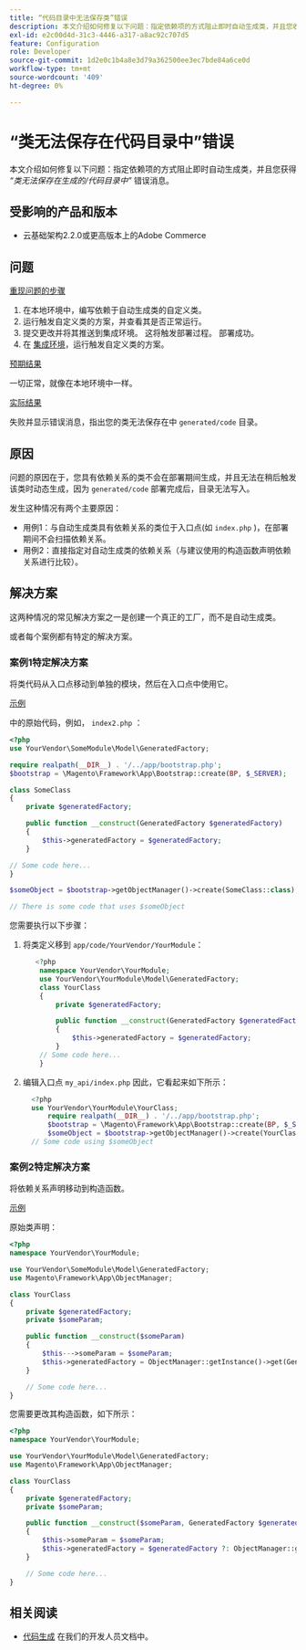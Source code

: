```yaml
---
title: “代码目录中无法保存类”错误
description: 本文介绍如何修复以下问题：指定依赖项的方式阻止即时自动生成类，并且您收到*“类无法保存在生成的/代码目录中”*错误消息。
exl-id: e2c00d4d-31c3-4446-a317-a8ac92c707d5
feature: Configuration
role: Developer
source-git-commit: 1d2e0c1b4a8e3d79a362500ee3ec7bde84a6ce0d
workflow-type: tm+mt
source-wordcount: '409'
ht-degree: 0%

---
```


# “类无法保存在代码目录中”错误

本文介绍如何修复以下问题：指定依赖项的方式阻止即时自动生成类，并且您获得 *“类无法保存在生成的/代码目录中”* 错误消息。

## 受影响的产品和版本

* 云基础架构2.2.0或更高版本上的Adobe Commerce

## 问题

<u>重现问题的步骤</u>

1. 在本地环境中，编写依赖于自动生成类的自定义类。
1. 运行触发自定义类的方案，并查看其是否正常运行。
1. 提交更改并将其推送到集成环境。 这将触发部署过程。 部署成功。
1. 在 [集成环境](/help/announcements/adobe-commerce-announcements/integration-environment-enhancement-request-pro-and-starter.md)，运行触发自定义类的方案。

<u>预期结果</u>

一切正常，就像在本地环境中一样。

<u>实际结果</u>

失败并显示错误消息，指出您的类无法保存在中 `generated/code` 目录。

## 原因

问题的原因在于，您具有依赖关系的类不会在部署期间生成，并且无法在稍后触发该类时动态生成，因为 `generated/code` 部署完成后，目录无法写入。

发生这种情况有两个主要原因：

* 用例1：与自动生成类具有依赖关系的类位于入口点(如 `index.php` )，在部署期间不会扫描依赖关系。
* 用例2：直接指定对自动生成类的依赖关系（与建议使用的构造函数声明依赖关系进行比较）。

## 解决方案

这两种情况的常见解决方案之一是创建一个真正的工厂，而不是自动生成类。

或者每个案例都有特定的解决方案。

### 案例1特定解决方案

将类代码从入口点移动到单独的模块，然后在入口点中使用它。

<u>示例</u>

中的原始代码，例如， `index2.php` ：

```php
<?php
use YourVendor\SomeModule\Model\GeneratedFactory;

require realpath(__DIR__) . '/../app/bootstrap.php';
$bootstrap = \Magento\Framework\App\Bootstrap::create(BP, $_SERVER);

class SomeClass
{
    private $generatedFactory;

    public function __construct(GeneratedFactory $generatedFactory)
    {
        $this->generatedFactory = $generatedFactory;
    }

// Some code here...
}

$someObject = $bootstrap->getObjectManager()->create(SomeClass::class);

// There is some code that uses $someObject
```

您需要执行以下步骤：

1. 将类定义移到 `app/code/YourVendor/YourModule`：

   ```php
      <?php
       namespace YourVendor\YourModule;
       use YourVendor\YourModule\Model\GeneratedFactory;
       class YourClass
       {
           private $generatedFactory;
   
           public function __construct(GeneratedFactory $generatedFactory)
           {
               $this->generatedFactory = $generatedFactory;
           }
       // Some code here...
       }
   ```

1. 编辑入口点 `my_api/index.php` 因此，它看起来如下所示：

   ```php
     <?php
     use YourVendor\YourModule\YourClass;
         require realpath(__DIR__) . '/../app/bootstrap.php';
         $bootstrap = \Magento\Framework\App\Bootstrap::create(BP, $_SERVER);
         $someObject = $bootstrap->getObjectManager()->create(YourClass::class);
     // Some code using $someObject
   ```

### 案例2特定解决方案

将依赖关系声明移动到构造函数。

<u>示例</u>

原始类声明：

```php
<?php
namespace YourVendor\YourModule;

use YourVendor\SomeModule\Model\GeneratedFactory;
use Magento\Framework\App\ObjectManager;

class YourClass
{
    private $generatedFactory;
    private $someParam;

    public function __construct($someParam)
    {
        $this--->someParam = $someParam;
        $this->generatedFactory = ObjectManager::getInstance()->get(GeneratedFactory::class);
    }

    // Some code here...
}
```

您需要更改其构造函数，如下所示：

```php
<?php
namespace YourVendor\YourModule;

use YourVendor\YourModule\Model\GeneratedFactory;
use Magento\Framework\App\ObjectManager;

class YourClass
{
    private $generatedFactory;
    private $someParam;

    public function __construct($someParam, GeneratedFactory $generatedFactory = null)
    {
        $this->someParam = $someParam;
        $this->generatedFactory = $generatedFactory ?: ObjectManager::getInstance()->get(GeneratedFactory::class);
    }

    // Some code here...
}
```

## 相关阅读

* [代码生成](https://devdocs.magento.com/guides/v2.3/extension-dev-guide/code-generation.html) 在我们的开发人员文档中。
